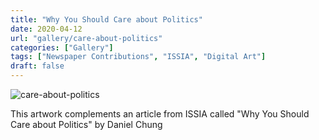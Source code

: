 ```yaml
---
title: "Why You Should Care about Politics"
date: 2020-04-12
url: "gallery/care-about-politics"
categories: ["Gallery"]
tags: ["Newspaper Contributions", "ISSIA", "Digital Art"]
draft: false
---
```


![care-about-politics](/images/post/2020/ISSIA/care-about-politics.png)

This artwork complements an article from ISSIA called "Why You Should Care about Politics" by Daniel Chung
